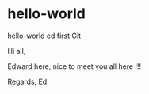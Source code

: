 # hello-world
hello-world ed first Git

Hi all, 

Edward here, nice to meet you all here !!!

Regards,
Ed

